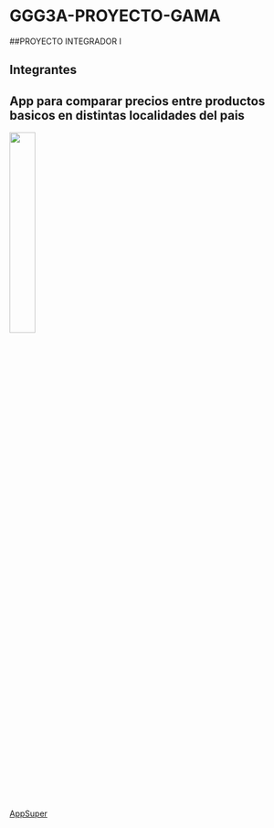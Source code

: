 # GGG3A-PROYECTO-GAMA
##PROYECTO INTEGRADOR I
## Integrantes


## App para comparar precios entre productos basicos en distintas localidades del pais

<img src="https://i.ibb.co/XpwtM47/image.png" width=30% height=30%> 


[AppSuper](https://splendorous-chebakia-4e472b.netlify.app/)

